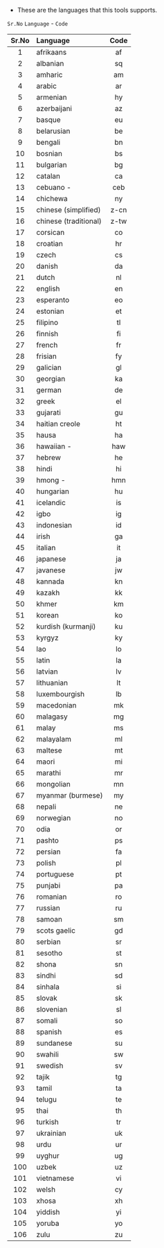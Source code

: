 - These are the languages that this tools supports.

`Sr.No` `Language` - `Code` <br>



| Sr.No  | Language |  Code |
|:---:|:------|:--------------:|
|1 | afrikaans | af |
|2 | albanian | sq |
|3 | amharic | am |
|4 | arabic | ar |
|5 | armenian | hy |
|6 | azerbaijani | az |
|7 | basque | eu |
|8 | belarusian | be |
|9 | bengali | bn |
|10 | bosnian | bs |
|11 | bulgarian | bg |
|12 | catalan | ca |
|13 | cebuano -|ceb |
|14 | chichewa | ny |
|15 | chinese (simplified) | z-cn |
|16 | chinese (traditional) | z-tw |
|17 | corsican | co |
|18 | croatian | hr |
|19 | czech | cs |
|20 | danish | da |
|21 | dutch | nl |
|22 | english | en |
|23 | esperanto | eo |
|24 | estonian | et |
|25 | filipino | tl |
|26 | finnish | fi |
|27 | french | fr |
|28 | frisian | fy |
|29 | galician | gl |
|30 | georgian | ka |
|31 | german | de |
|32 | greek | el |
|33 | gujarati | gu |
|34 | haitian creole | ht |
|35 | hausa | ha |
|36 | hawaiian -|haw |
|37 | hebrew | he |
|38 | hindi | hi |
|39 | hmong -|hmn |
|40 | hungarian | hu |
|41 | icelandic | is |
|42 | igbo | ig |
|43 | indonesian | id |
|44 | irish | ga |
|45 | italian | it |
|46 | japanese | ja |
|47 | javanese | jw |
|48 | kannada | kn |
|49 | kazakh | kk |
|50 | khmer | km |
|51 | korean | ko |
|52 | kurdish (kurmanji) | ku |
|53 | kyrgyz | ky |
|54 | lao | lo |
|55 | latin | la |
|56 | latvian | lv |
|57 | lithuanian | lt |
|58 | luxembourgish | lb |
|59 | macedonian | mk |
|60 | malagasy | mg |
|61 | malay | ms |
|62 | malayalam | ml |
|63 | maltese | mt |
|64 | maori | mi |
|65 | marathi | mr |
|66 | mongolian | mn |
|67 | myanmar (burmese) | my |
|68 | nepali | ne |
|69 | norwegian | no |
|70 | odia | or |
|71 | pashto | ps |
|72 | persian | fa |
|73 | polish | pl |
|74 | portuguese | pt |
|75 | punjabi | pa |
|76 | romanian | ro |
|77 | russian | ru |
|78 | samoan | sm |
|79 | scots gaelic | gd |
|80 | serbian | sr |
|81 | sesotho | st |
|82 | shona | sn |
|83 | sindhi | sd |
|84 | sinhala | si |
|85 | slovak | sk |
|86 | slovenian | sl |
|87 | somali | so |
|88 | spanish | es |
|89 | sundanese | su |
|90 | swahili | sw |
|91 | swedish | sv |
|92 | tajik | tg |
|93 | tamil | ta |
|94 | telugu | te |
|95 | thai | th |
|96 | turkish | tr |
|97 | ukrainian | uk |
|98 | urdu | ur |
|99 | uyghur | ug |
|100 | uzbek | uz |
|101 | vietnamese | vi |
|102 | welsh | cy |
|103 | xhosa | xh |
|104 | yiddish | yi |
|105 | yoruba | yo |
|106 | zulu | zu |
